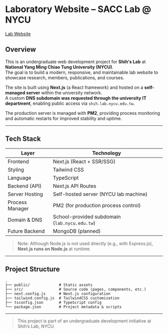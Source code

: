 # Laboratory Website – SACC Lab @ NYCU

[Lab Website](https://shih.lab.nycu.edu.tw/)

## Overview
This is an undergraduate web development project for **Shih's Lab** at **National Yang Ming Chiao Tung University (NYCU)**.  
The goal is to build a modern, responsive, and maintainable lab website to showcase research, members, publications, and courses.

The site is built using **Next.js** (a React framework) and hosted on a **self-managed server** within the university network.  
A custom **DNS subdomain was requested through the university IT department**, enabling public access via `shih.lab.nycu.edu.tw`.

The production server is managed with **PM2**, providing process monitoring and automatic restarts for improved stability and uptime.

---

## Tech Stack

| Layer            | Technology                             |
|------------------|------------------------------------------|
| Frontend         | Next.js (React + SSR/SSG)               |
| Styling          | Tailwind CSS                            |
| Language         | TypeScript                              |
| Backend (API)    | Next.js API Routes                      |
| Server Hosting   | Self-hosted server (NYCU lab machine)   |
| Process Manager  | PM2 (for production process control)    |
| Domain & DNS     | School-provided subdomain (`lab.nycu.edu.tw`) |
| Future Backend   | MongoDB (planned)                       |


> Note: Although Node.js is not used directly (e.g., with Express.js), **Next.js runs on Node.js** at runtime.

---


## Project Structure
```
.
├── public/             # Static assets
├── src/                # Source code (pages, components, etc.)
├── next.config.js      # Next.js configuration
├── tailwind.config.js  # TailwindCSS customization
├── tsconfig.json       # TypeScript config
└── package.json        # Project metadata & scripts
```
---
> This project is part of an undergraduate development initiative at Shih’s Lab, NYCU.
